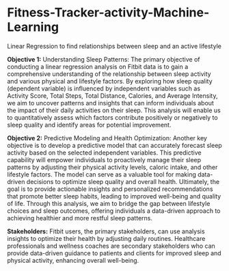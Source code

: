 # Fitness-Tracker-activity-Machine-Learning
Linear Regression to find relationships between sleep and an active lifestyle

**Objective 1:**
Understanding Sleep Patterns: The primary objective of conducting a linear regression analysis on Fitbit data is to gain a comprehensive understanding of the relationship between sleep activity and various physical and lifestyle factors. By exploring how sleep quality (dependent variable) is influenced by independent variables such as Activity Score, Total Steps, Total Distance, Calories, and Average Intensity, we aim to uncover patterns and insights that can inform individuals about the impact of their daily activities on their sleep. This analysis will enable us to quantitatively assess which factors contribute positively or negatively to sleep quality and identify areas for potential improvement.

**Objective 2:**
Predictive Modeling and Health Optimization: Another key objective is to develop a predictive model that can accurately forecast sleep activity based on the selected independent variables. This predictive capability will empower individuals to proactively manage their sleep patterns by adjusting their physical activity levels, caloric intake, and other lifestyle factors. The model can serve as a valuable tool for making data-driven decisions to optimize sleep quality and overall health. Ultimately, the goal is to provide actionable insights and personalized recommendations that promote better sleep habits, leading to improved well-being and quality of life. Through this analysis, we aim to bridge the gap between lifestyle choices and sleep outcomes, offering individuals a data-driven approach to achieving healthier and more restful sleep patterns.

**Stakeholders:**
Fitbit users, the primary stakeholders, can use analysis insights to optimize their health by adjusting daily routines. Healthcare professionals and wellness coaches are secondary stakeholders who can provide data-driven guidance to patients and clients for improved sleep and physical activity, enhancing overall well-being.
